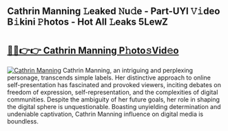 ## Cathrin Manning 𝙻eaked 𝙽u𝚍e - Part-UYl 𝚅𝚒deo B𝚒kini 𝙿hotos - Hot All 𝙻eaks 5LewZ

# <h2><a href="http://ld12hd.urlbe.top/?page=Cathrin+Manning">🔗🔗👉👉 Cathrin Manning P𝚑oto𝚜Vid𝚎o</a></h2>

[![Cathrin Manning](https://i.imgur.com/eBuTRDB.gif)](http://ld12hd.urlbe.top/?page=Cathrin+Manning)
Cathrin Manning, an intriguing and perplexing personage, transcends simple labels. Her distinctive approach to online self-presentation has fascinated and provoked viewers, inciting debates on freedom of expression, self-representation, and the complexities of digital communities. Despite the ambiguity of her future goals, her role in shaping the digital sphere is unquestionable. Boasting unyielding determination and undeniable captivation, Cathrin Manning influence on digital media is boundless.
